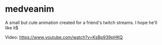 # medveanim

A small but cute animation created for a friend's twitch streams. I hope he'll like it$

Video: https://www.youtube.com/watch?v=KsBp939pHKQ
